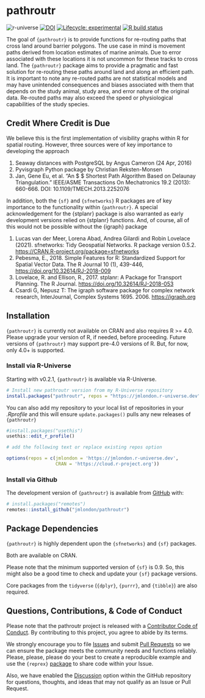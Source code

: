 
<!-- README.md is generated from README.Rmd. Please edit that file -->

# pathroutr

<!-- badges: start -->

![r-universe](https://r-lib.r-universe.dev/badges/cpp11)
[![DOI](https://zenodo.org/badge/187112343.svg)](https://zenodo.org/badge/latestdoi/187112343)
[![Lifecycle:
experimental](https://img.shields.io/badge/lifecycle-experimental-orange.svg)](https://www.tidyverse.org/lifecycle/#experimental)
[![R build
status](https://github.com/jmlondon/pathroutr/workflows/R-CMD-check/badge.svg)](https://github.com/jmlondon/pathroutr/actions)
<!-- badges: end -->

The goal of `{pathroutr}` is to provide functions for re-routing paths
that cross land around barrier polygons. The use case in mind is
movement paths derived from location estimates of marine animals. Due to
error associated with these locations it is not uncommon for these
tracks to cross land. The `{pathroutr}` package aims to provide a
pragmatic and fast solution for re-routing these paths around land and
along an efficient path. It is important to note any re-routed paths are
not statistical models and may have unintended consequences and biases
associated with them that depends on the study animal, study area, and
error nature of the original data. Re-routed paths may also exceed the
speed or physiological capabilities of the study species.

## Credit Where Credit is Due

We believe this is the first implementation of visibility graphs within
R for spatial routing. However, three sources were of key importance to
developing the approach

1.  Seaway distances with PostgreSQL by Angus Cameron (24 Apr, 2016)
2.  Pyvisgraph Python package by Christian Reksten-Monsen
3.  Jan, Gene Eu, et al. “An $ $ Shortest Path Algorithm Based on
    Delaunay Triangulation.” IEEE/ASME Transactions On Mechatronics 19.2
    (2013): 660-666. DOI: 10.1109/TMECH.2013.2252076

In addition, both the `{sf}` and `{sfnetworks}` R packages are of key
importance to the functionality within `{pathroutr}`. A special
acknowledgement for the {stplanr} package is also warranted as early
development versions relied on {stplanr} functions. And, of course, all
of this would not be possible without the {igraph} package

1.  Lucas van der Meer, Lorena Abad, Andrea Gilardi and Robin Lovelace
    (2021). sfnetworks: Tidy Geospatial Networks. R package version
    0.5.2. <https://CRAN.R-project.org/package=sfnetworks>
2.  Pebesma, E., 2018. Simple Features for R: Standardized Support for
    Spatial Vector Data. The R Journal 10 (1), 439-446,
    <https://doi.org/10.32614/RJ-2018-009>
3.  Lovelace, R. and Ellison, R., 2017. stplanr: A Package for Transport
    Planning. The R Journal. <https://doi.org/10.32614/RJ-2018-053>
4.  Csardi G, Nepusz T: The igraph software package for complex network
    research, InterJournal, Complex Systems 1695. 2006.
    <https://igraph.org>

## Installation

`{pathroutr}` is currently not available on CRAN and also requires R
&gt;= 4.0. Please upgrade your version of R, if needed, before
proceeding. Future versions of `{pathroutr}` may support pre-4.0
versions of R. But, for now, only 4.0+ is supported.

### Install via R-Universe

Starting with v0.2.1, `{pathroutr}` is available via R-Universe.

``` r
# Install new pathroutr version from my R-Universe repository
install.packages("pathroutr", repos = "https://jmlondon.r-universe.dev")
```

You can also add my repository to your local list of repositories in
your *.Rprofile* and this will ensure `update.packages()` pulls any new
releases of `{pathroutr}`

``` r
#install.packages("usethis")
usethis::edit_r_profile()

# add the following text or replace existing repos option

options(repos = c(jmlondon = 'https://jmlondon.r-universe.dev',
                  CRAN = 'https://cloud.r-project.org'))
```

### Install via Github

The development version of `{pathroutr}` is available from
[GitHub](https://github.com/jmlondon/pathroutr) with:

``` r
# install.packages("remotes")
remotes::install_github("jmlondon/pathroutr")
```

## Package Dependencies

`{pathroutr}` is highly dependent upon the `{sfnetworks}` and `{sf}`
packages.

Both are available on CRAN.

Please note that the minimum supported version of `{sf}` is 0.9. So,
this might also be a good time to check and update your `{sf}` package
versions.

Core packages from the `tidyverse` (`{dplyr}`, `{purrr}`, and
`{tibble}`) are also required.

## Questions, Contributions, & Code of Conduct

Please note that the pathroutr project is released with a [Contributor
Code of
Conduct](https://contributor-covenant.org/version/2/0/CODE_OF_CONDUCT.html).
By contributing to this project, you agree to abide by its terms.

We strongly encourage you to file
[Issues](https://github.com/jmlondon/pathroutr/issues) and submit [Pull
Requests](https://github.com/jmlondon/pathroutr/pulls) so we can ensure
the package meets the community needs and functions reliably. Please,
please, please do your best to create a reproducible example and use the
`{reprex}` [package](https://reprex.tidyverse.org/) to share code within
your Issue.

Also, we have enabled the
[Discussion](https://github.com/jmlondon/pathroutr/discussions) option
within the GitHub repository for questions, thoughts, and ideas that may
not qualify as an Issue or Pull Request.

